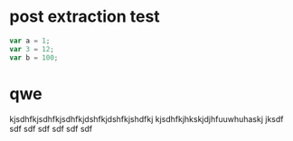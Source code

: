 # post extraction test

```javascript
var a = 1;
var 3 = 12;
var b = 100;
```


# qwe

kjsdhfkjsdhfkjsdhfkjdshfkjdshfkjshdfkj
kjsdhfkjhkskjdjhfuuwhuhaskj
jksdf
sdf
sdf
sdf
sdf
sdf
sdf

